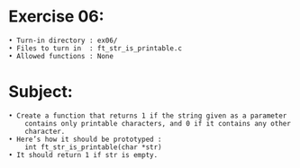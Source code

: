 # Exercise 06:
	• Turn-in directory : ex06/
	• Files to turn in  : ft_str_is_printable.c
	• Allowed functions : None
# Subject:
	• Create a function that returns 1 if the string given as a parameter
		contains only printable characters, and 0 if it contains any other
		character.
	• Here’s how it should be prototyped :
		int ft_str_is_printable(char *str)
	• It should return 1 if str is empty.
